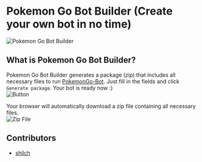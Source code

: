 # Pokemon Go Bot Builder (Create your own bot in no time)
![Pokemon Go Bot Builder](https://cloud.githubusercontent.com/assets/11890358/17818608/a7f9add2-6644-11e6-966e-b02968acd38e.png)

## What is Pokemon Go Bot Builder?
Pokemon Go Bot Builder generates a package (zip) that includes all necessary files to run [PokemonGo-Bot](http://github.com/jabbink/PokemonGo-Bot).
Just fill in the fields and click `Generate package`. Your bot is ready now :)  
![Button](https://cloud.githubusercontent.com/assets/11890358/17822128/8e41938a-6655-11e6-8523-48c03461bc29.png)  

Your browser will automatically download a zip file containing all necessary files.  
![Zip File](https://cloud.githubusercontent.com/assets/11890358/17822188/edbf79c6-6655-11e6-8620-cef318a44fc7.png)  

## Contributors
- [shilch](https://github.com/shilch)
